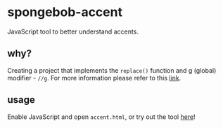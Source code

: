 # spongebob-accent
JavaScript tool to better understand accents.

## why?
Creating a project that implements the `replace()` function and g (global) modifier - `//g`. For more information please refer to this [link](https://www.youtube.com/watch?v=LkNuo1P7M0s). 

## usage
Enable JavaScript and open `accent.html`, or try out the tool [here](https://junarrrr.github.io/spongebob-accent/accent.html)!
